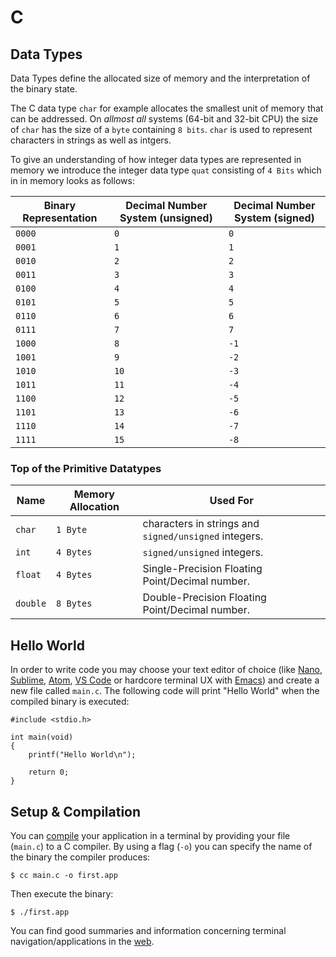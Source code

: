 # C

## Data Types

Data Types define the allocated size of memory and the interpretation of the binary state.

The C data type `char` for example allocates the smallest unit of memory that can be addressed. On *allmost all* systems (64-bit and 32-bit CPU) the size of `char` has the size of a `byte` containing `8 bits`. `char` is used to represent characters in strings as well as intgers.

To give an understanding of how integer data types are represented in memory we introduce the integer data type `quat` consisting of `4 Bits` which in in memory looks as follows:

| Binary Representation | Decimal Number System (unsigned) | Decimal Number System (signed)
| ---------------------|---------|------|
| `0000` | `0` | `0`
| `0001` | `1` | `1`
| `0010` | `2` | `2`
| `0011` | `3` | `3` |
| `0100` | `4` | `4` |
| `0101` | `5` | `5` |
| `0110` | `6` | `6` |
| `0111` | `7` | `7` |
| `1000` | `8` | `-1` |
| `1001` | `9` | `-2` |
| `1010` | `10` | `-3` |
| `1011` | `11` | `-4` |
| `1100` | `12` | `-5`
| `1101` | `13` | `-6` |
| `1110` | `14` | `-7` |
| `1111` | `15` | `-8` |

### Top of the Primitive Datatypes

| Name | Memory Allocation | Used For |
|------|-------------------|----------|
| `char` | `1 Byte` | characters in strings and `signed/unsigned` integers. |
| `int` | `4 Bytes` | `signed/unsigned` integers. |
| `float` | `4 Bytes` | Single-Precision Floating Point/Decimal number. |
| `double` | `8 Bytes` | Double-Precision Floating Point/Decimal number. |

## Hello World

In order to write code you may choose your text editor of choice (like [Nano](https://www.nano-editor.org/), [Sublime](https://www.sublimetext.com/), [Atom](https://atom.io/), [VS Code](https://code.visualstudio.com/) or hardcore terminal UX with [Emacs](https://www.gnu.org/software/emacs/)) and create a new file called `main.c`. The following code will print "Hello World" when the compiled binary is executed:

```
#include <stdio.h>

int main(void)
{
    printf("Hello World\n");

    return 0;
}
```

## Setup & Compilation

You can [compile](https://en.wikipedia.org/wiki/Compiler) your application in a terminal by providing your file (`main.c`) to a C compiler. By using a flag (`-o`) you can specify the name of the binary the compiler produces:

```
$ cc main.c -o first.app
```

Then execute the binary:

```
$ ./first.app
```

You can find good summaries and information concerning terminal navigation/applications in the [web](http://www.informit.com/blogs/blog.aspx?uk=The-10-Most-Important-Linux-Commands).
